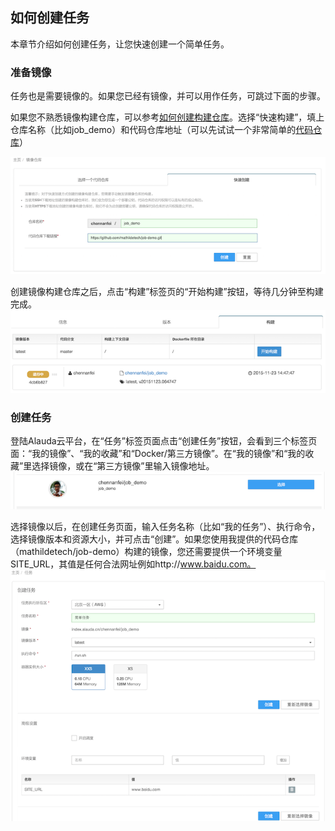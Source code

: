 ## 如何创建任务 ##

本章节介绍如何创建任务，让您快速创建一个简单任务。

### 准备镜像 ###

任务也是需要镜像的。如果您已经有镜像，并可以用作任务，可跳过下面的步骤。

如果您不熟悉镜像构建仓库，可以参考[如何创建构建仓库](http://docs.alauda.cn/feature/image-building/create.html)。选择“快速构建”，填上仓库名称（比如job_demo）和代码仓库地址（可以先试试一个非常简单的[代码仓库](https://github.com/mathildetech/job-demo.git)）

![](../../images/feature/job/create_build_repo.png)

创建镜像构建仓库之后，点击“构建”标签页的“开始构建”按钮，等待几分钟至构建完成。
![](../../images/feature/job/create_build.png)

### 创建任务 ###

登陆Alauda云平台，在“任务”标签页面点击“创建任务”按钮，会看到三个标签页面：“我的镜像”、“我的收藏”和“Docker/第三方镜像”。在“我的镜像”和“我的收藏”里选择镜像，或在“第三方镜像”里输入镜像地址。
![](../../images/feature/job/select_image.png)

选择镜像以后，在创建任务页面，输入任务名称（比如“我的任务”）、执行命令，选择镜像版本和资源大小，并可点击“创建”。如果您使用我提供的代码仓库（mathildetech/job-demo）构建的镜像，您还需要提供一个环境变量SITE_URL，其值是任何合法网址例如http://www.baidu.com。
![](../../images/feature/job/create_job.png)
